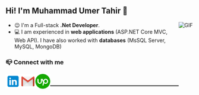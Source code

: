 ### <h2>Hi! I'm Muhammad Umer Tahir 👋</h2>

<p>
  <animated-image data-catalyst="" style="float: right;">
    <a target="_blank" rel="noopener noreferrer" href="https://github.com/umeransari1" data-target="animated-image.originalLink"><img align="right" alt="GIF" height="250px" src="https://camo.githubusercontent.com/bbcfde48a6cc6582e3c4d1646ffc632f255a1f2e223d27d1e648ecb86ad516c0/68747470733a2f2f6d656469612e67697068792e636f6d2f6d656469612f6475334a336358797a686a3735494f6776412f736f757263652e676966" data-canonical-src="https://media.giphy.com/media/du3J3cXyzhj75IOgvA/source.gif" style="max-width: 100%; display: inline-block;" data-target="animated-image.originalImage"></a>
  </animated-image>
</p>

<ul>
  <li>😉 I'm a Full-stack <b>.Net Developer</b>. </li>
  <li>💻 I am experienced in <b>web applications</b> (ASP.NET Core MVC, Web API). I have also worked with <b>databases</b> (MsSQL Server, MySQL, MongoDB) </li>
</ul>

### 📪 Connect with me
<p>
<a href="https://www.linkedin.com/in/muhammadumertahir/">
  <img align="left" title="Muhammad Umer Tahir | LinkedIn" width="40px" src="https://raw.githubusercontent.com/umeransari1/umeransari1/main/Icons/linkedin.png" style="max-width: 100%;">
</a>
<a href="mailto:umert3572@gmail.com">
  <img align="left" title="Muhammad Umer Tahir | Gmail" width="40px" src="https://raw.githubusercontent.com/umeransari1/umeransari1/main/Icons/gmail.png" style="max-width: 100%;">
</a>
<a href="https://www.upwork.com/freelancers/~012540494c524c675c">
  <img align="left" title="Muhammad Umer Tahir | Upwork" width="40px" src="https://raw.githubusercontent.com/umeransari1/umeransari1/main/Icons/upwork.png" style="max-width: 100%;">
</a>
</p>

<br/>
<hr style="height:2px;" />

